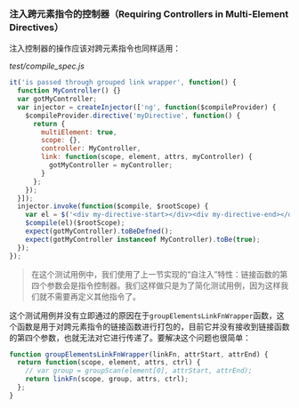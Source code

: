 ### 注入跨元素指令的控制器（Requiring Controllers in Multi-Element Directives）

注入控制器的操作应该对跨元素指令也同样适用：

_test/compile_spec.js_

```js
it('is passed through grouped link wrapper', function() {
  function MyController() {}
  var gotMyController;
  var injector = createInjector(['ng', function($compileProvider) {
    $compileProvider.directive('myDirective', function() {
      return {
        multiElement: true,
        scope: {},
        controller: MyController,
        link: function(scope, element, attrs, myController) {
          gotMyController = myController;
        }
      };
    });
  }]);
  injector.invoke(function($compile, $rootScope) {
    var el = $('<div my-directive-start></div><div my-directive-end></div>');
    $compile(el)($rootScope);
    expect(gotMyController).toBeDefned();
    expect(gotMyController instanceof MyController).toBe(true);
  });
});
```

> 在这个测试用例中，我们使用了上一节实现的“自注入”特性：链接函数的第四个参数会是指令控制器。我们这样做只是为了简化测试用例，因为这样我们就不需要再定义其他指令了。

这个测试用例并没有立即通过的原因在于`groupElementsLinkFnWrapper`函数，这个函数是用于对跨元素指令的链接函数进行打包的，目前它并没有接收到链接函数的第四个参数，也就无法对它进行传递了。要解决这个问题也很简单：

```js
function groupElementsLinkFnWrapper(linkFn, attrStart, attrEnd) {
  return function(scope, element, attrs, ctrl) {
    // var group = groupScan(element[0], attrStart, attrEnd);
    return linkFn(scope, group, attrs, ctrl);
  };
}
```